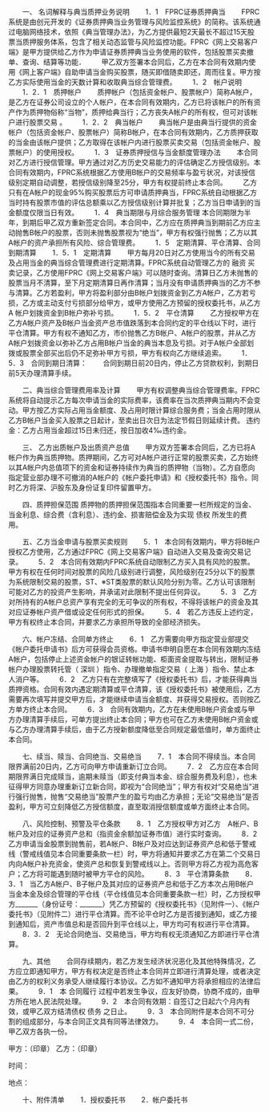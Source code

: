 
 


　　一、 名词解释与典当质押业务说明
　　1．1　FPRC证券质押典当
　　FPRC系统是由创元开发的《证券质押典当业务管理与风险监控系统》的简称。该系统通过电脑网络技术，依照《典当管理办法》，为乙方提供最短2天最长不超过15天股票当质押服务体系，包含了相关动态监管与风险监控功能。FPRC《网上交易客户端》是甲方提供给乙方作为申请证券质押典当业务使用的软件，包括股票买卖撤单、查询、结算等功能．
　　甲乙双方签署本合同后，乙方在本合同有效期内使用《网上客户端》自助申请当金购买股票，随买即借随卖即还，周而往复。甲方按乙方实际使用当金的天数计算和收取典当综合管理费。
　　1．2　帐户说明
　　1．2．1　质押帐户
　　质押帐户（包括资金帐户、股票帐户）简称A帐户，是乙方在证券公司设立的个人帐户，在本合同有效期内，乙方已将该帐户的所有资产作为质押物俗称“当物”，质押给典当行；乙方丧失A帐户的所有权，但可对该帐户进行股票交易 。
　　1．2．2　典当帐户
　　典当帐户是由典当行提供的资金帐户（包括资金帐户、股票帐户）简称B帐户，在本合同有效期内，乙方质押获取的当金由该帐户提供；乙方取得在该帐户内进行股票买卖交易（包括资金帐户、股票帐户）的使用授权。
　　1．3　证券质押授信与当金额度管理办法
　　本合同对乙方进行授信管理。甲方通过对乙方历史交易能力的评估确定乙方授信级别。本合同有效期内，FPRC系统根据乙方使用B帐户的交易频率与盈亏状况，对该授信级别定期自动调整，若授信级别降至25分，甲方有权提前终止本合同。
　　乙方只有在A帐户的现金95%购买股票后方可申请质押典当，FPRC系统自动根据乙方当时持有股票市值的评估总额乘以乙方授信级别计算并批复；乙方当日申请到的当金额度仅限当日有效。
　　1．4　典当期限与月综合服务管理
本合同期限为半年，到期后甲乙双方重新签定合同。本合同中，乙方应在质押典当到期前乙方应主动抛售B帐户的股票，否则未抛售股票视为“绝当”，甲方有权强行抛售；乙方以其A帐户的资产承担所有风险、综合管理费。
　　1．5　定期清算、平仓清算、合同到期清算
　　1．5．1　定期清算
　　甲方每月20日对乙方使用当今的所有交易及占用当金的典当综合管理费进行定期清算。FPRC系统自动管理乙方的
融资
买卖记录，乙方使用FPRC《网上交易客户端》可以随时查询。清算日乙方未抛售的股票当月不清算，至下月定期清算日再作清算；当月没有申请质押典当的乙方不参与清算。乙方若盈利，甲方将盈利部分由B帐户划拨资金到乙方A帐户，乙方若亏损，乙方或主动支付亏损部分给甲方，或甲方使用乙方预留的授权委托书，从乙方A 帐户划拨资金到B帐户弥补亏损。
　　1．5．2　平仓清算
　　乙方授权甲方在乙方A帐户资产及B帐户当金资产总市值跌落到本合同约定的平仓线以下时，进行平仓清算。甲方有权不通知乙方，市价抛售乙方B帐户、A帐户的股票，并从乙方A帐户划拨资金以弥补乙方占用B帐户当金的典当本息及亏损。对于A帐户全部划拨或股票全部买出后仍不足弥补甲方亏损，甲方有权向乙方继续追索。
　　1．5．3　合同到期日清算：
　　合同到期日前20日内，停止乙方贷款权利，到期日前5天办理清算手续。


　　二、典当综合管理费用率及计算
　　甲方有权调整典当综合管理费率。FPRC系统将自动提示乙方每次申请当金的实际费率，该费率在当次质押典当期内不会变动。甲方按乙方实际占用当金额度、及占用时限计算综合服务费；当金占用时限从乙方B帐户当金买入股票之日起计，至卖出日次日为法定节假日则延续计费。
违约金：乙方占用当金超过15日未归还，按日加收4‰违约金。


　　三、 乙方出质帐户及出质资产总值
　　甲方双方签署本合同后，乙方已将A帐户作为典当质押物。质押期间，乙方可对A帐户进行正常的股票买卖，乙方始终以其A帐户内总值项下的资金和证券持续作为典当的质押物（当物）。乙方自愿向指定营业部办理不可撤消的A帐户的《帐户委托申请》和《授权委托书》指令。同时乙方将深、沪股东及身份证复印件留置甲方。


　　四、质押担保范围
质押物的质押担保范围指本合同重要一栏所规定的当金、当金利息、综合费（含利息）、违约金、损害赔偿金及为实现
债权
所发生的费用。


　　五、乙方当金申请与股票买卖规则
　　5．1　本合同有效期内，甲方将B帐户授权乙方使用，乙方通过FPRC《网上交易客户端》自动进入交易及查询交易记录。
　　5．2　本合同有效期内FPRC系统自动限制乙方买入具有风险的股票。甲方有权在任何时间对股票的风险几级别进行调整，风险级别在25分以下的股票为系统限制交易的股票，ST、※ST类股票的默认风险分别为零。乙方认可该限制可能对乙方的投资产生影响，并承诺对此限制不提出任何异议。
　　5．3　乙方对所持有的A帐户总资产享有完全的无可争议的所有权，不得将该帐户的资金及其对应证券帐户资产借或设定任何形式的担保。
　　5．4　若乙方违反上述约定，甲方有权终止本合同，并要求乙方承担所导致的全部经济损失。


　　六、帐户冻结、合同单方终止
　　6．1　乙方需要向甲方指定营业部提交《帐户委托申请书》后方可获得会员资格。申请书申明自愿在本合同有效期内冻结A帐户，包括停止上述资金帐户的银证转帐功能、柜面资金提取与转出，限制证券帐户办理股票转托管（
深圳
）指令、办理撤单指定交易（
上海
）指令、禁止本人消户等。
　　6．2　乙方只有在完整填写了《授权委托书》后，才能获得典当质押资格。合同有效内遇定期清算或平仓清算，该《授权委托书》被使用后，乙方需要再次填写并提交甲方后，才能继续申请当金额度、并获得交易授权。否则按乙方单方终止本合同。
　　6．3　合同有效期内，乙方在未使用B帐户资金或与甲方办理清算手续后，可单方提出终止本合同；甲方也可在乙方未使用B帐户资金或与乙方办理清算手续后，由于乙方授新额度降低至合同规定最低值时，单方面终止本合同。


　　七、续当、赎当、合同绝当、交易绝当
　　7．1　本合同不得续当。本合同限界满前20日内，乙方可向甲方申请重新订立合同。
　　7．2　乙方应在本合同期限界满日完成赎当，逾期未赎当（即支付典当本金、综合服务费及利息），也未征得甲方同意办理重新订立新合同，即视为“合同绝当”；甲方有权对“交易绝当”进行强行抛售，抛售“交易绝当”股票产生的盈亏均由乙方承担；无论“交易绝当”是否盈利，甲方可立刻降低乙方授信额度，直至取消授信额度或单方面终止本合同。


　　八、风险控制、预警及平仓条款
　　8．1　乙方授权甲方对乙方　A帐户、B帐户及对应的证券资产总和（指资金余额加证券市值）进行实时查询。
　　8．2　乙方申请当金股票到抛售前，若A帐户、B帐户及对应达到证券资产总和低于警戒线（警戒线值见本合同重要条款一栏）时，甲方将通知并要求乙方在第二个交易日内向A帐户补充资金，使资产总和恢复到警戒线以上。否则甲方将乙方视为高危客户；乙方将可能遇到随时被甲方平仓的风险。
　　8．3　平仓清算条款
　　8．3．1　当乙方A帐户、B子帐户及其对应的证券资产总和低于乙方本次占用B帐户当金本金及综合管理的平仓线（平仓线值见本合同重要条款一栏）时，乙方授权甲方_______（身份证号：_______）凭乙方预留的《授权委托书》（见附件一）、《帐户委托书》（见附件二）进行平仓清算。而不论平仓时乙方是否接到通知，或乙方接到通知后，资产市值总和是否回升到平仓线以上，甲方均可有权进行平仓清算。
　　8．3．2　无论合同绝当、交易绝当，甲方均有权无须通知乙方即进行平仓清算。


　　九、其他
　　合同存续期内，若乙方发生经济状况恶化及其他特殊情况，乙方应立即通知甲方，甲方有权决定是否终止本合同并立即进行清算处理，或者决定由乙方的权利义务承受人继续履行本协议。乙方如不通知甲方将承担相应的法律后果。
　　9．1　本
合同履行
过程中若发生争议，应友好协商，协商不成的，由甲方所在地人民法院处理。
　　9．2　本合同有效期：自签订之日起六个月内有效，或甲乙双方结清债权
债务
之日止。
　　9．3　本合同附件是本合同不可分割的组成部分，与本合同正文具有同等法律效力。
　　9．4　本合同一式二份，甲乙双方各执一份。


甲方：（印章）        乙方：（印章）


时间：


地点：


　　十、附件清单
　　1．授权委托书
　　2．帐户委托书
 


 

 
 
 
 
 
  


  
 

  


  


  
 
 
 
 

